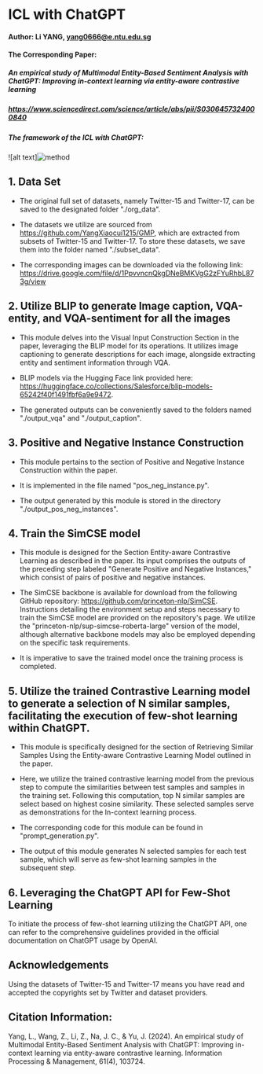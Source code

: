 # ICL with ChatGPT
#### Author: Li YANG, yang0666@e.ntu.edu.sg
#### The Corresponding Paper: 
##### An empirical study of Multimodal Entity-Based Sentiment Analysis with ChatGPT: Improving in-context learning via entity-aware contrastive learning
##### https://www.sciencedirect.com/science/article/abs/pii/S0306457324000840

##### The framework of the ICL with ChatGPT: 
![alt text]![method](https://github.com/yangli-hub/ICL-with-ChatGPT/assets/70850281/51aab505-0460-463c-b306-67ce4335c3e9)

## 1. Data Set
- The original full set of datasets, namely Twitter-15 and Twitter-17, can be saved to the designated folder "./org_data". 
   
- The datasets we utilize are sourced from https://github.com/YangXiaocui1215/GMP, which are extracted from subsets of Twitter-15 and Twitter-17. To store these datasets, we save them into the folder named "./subset_data".

- The corresponding images can be downloaded via the following link:
https://drive.google.com/file/d/1PpvvncnQkgDNeBMKVgG2zFYuRhbL873g/view


## 2. Utilize BLIP to generate Image caption, VQA-entity, and VQA-sentiment for all the images
- This module delves into the Visual Input Construction Section in the paper, leveraging the BLIP model for its operations. It utilizes image captioning to generate descriptions for each image, alongside extracting entity and sentiment information through VQA.

- BLIP models via the Hugging Face link provided here: https://huggingface.co/collections/Salesforce/blip-models-65242f40f1491fbf6a9e9472.
   
- The generated outputs can be conveniently saved to the folders named "./output_vqa" and "./output_caption". 

## 3. Positive and Negative Instance Construction
- This module pertains to the section of Positive and Negative Instance Construction within the paper. 

- It is implemented in the file named "pos_neg_instance.py". 

- The output generated by this module is stored in the directory "./output_pos_neg_instances".

## 4. Train the SimCSE model
- This module is designed for the Section Entity-aware Contrastive Learning as described in the paper. Its input comprises the outputs of the preceding step labeled "Generate Positive and Negative Instances," which consist of pairs of positive and negative instances.
  
- The SimCSE backbone is available for download from the following GitHub repository: https://github.com/princeton-nlp/SimCSE. Instructions detailing the environment setup and steps necessary to train the SimCSE model are provided on the repository's page. We utilize the "princeton-nlp/sup-simcse-roberta-large" version of the model, although alternative backbone models may also be employed depending on the specific task requirements.

- It is imperative to save the trained model once the training process is completed.

## 5. Utilize the trained Contrastive Learning model to generate a selection of N similar samples, facilitating the execution of few-shot learning within ChatGPT.
- This module is specifically designed for the section of Retrieving Similar Samples Using the Entity-aware Contrastive Learning Model outlined in the paper.
   
- Here, we utilize the trained contrastive learning model from the previous step to compute the similarities between test samples and samples in the training set. Following this computation, top N similar samples are select based on highest cosine similarity. These selected samples serve as demonstrations for the In-context learning process.
   
- The corresponding code for this module can be found in "prompt_generation.py".

- The output of this module generates N selected samples for each test sample, which will serve as few-shot learning samples in the subsequent step.

## 6. Leveraging the ChatGPT API for Few-Shot Learning
 To initiate the process of few-shot learning utilizing the ChatGPT API, one can refer to the comprehensive guidelines provided in the official documentation on ChatGPT usage by OpenAI.

## Acknowledgements
 Using the datasets of Twitter-15 and Twitter-17 means you have read and accepted the copyrights set by Twitter and dataset providers.

## Citation Information:

Yang, L., Wang, Z., Li, Z., Na, J. C., & Yu, J. (2024). An empirical study of Multimodal Entity-Based Sentiment Analysis with ChatGPT: Improving in-context learning via entity-aware contrastive learning. Information Processing & Management, 61(4), 103724.
